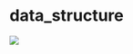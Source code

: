 # data_structure

<img src="https://github.com/sh-sho1kat/University-Management-System/blob/main/app/src/main/res/screenshot/Screenshot_20230920_234648.jpg">

